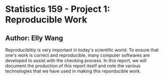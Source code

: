 # Statistics 159 - Project 1: Reproducible Work
## Author: Elly Wang

Reproduciblitiy is very important in today's scientific world. To ensure that one's work is correct and reproducible, many computer softwares are developed to assist with the checking process. In this report, we will document the production of this report itself and note the various technologies that we have used in making this reporducible work. 

